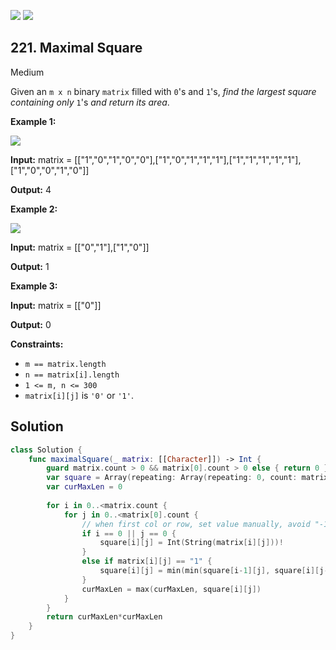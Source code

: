 [![](https://img.shields.io/github/stars/javadev/LeetCode-in-All?label=Stars&style=flat-square)](https://github.com/javadev/LeetCode-in-All)
[![](https://img.shields.io/github/forks/javadev/LeetCode-in-All?label=Fork%20me%20on%20GitHub%20&style=flat-square)](https://github.com/javadev/LeetCode-in-All/fork)

## 221\. Maximal Square

Medium

Given an `m x n` binary `matrix` filled with `0`'s and `1`'s, _find the largest square containing only_ `1`'s _and return its area_.

**Example 1:**

![](https://assets.leetcode.com/uploads/2020/11/26/max1grid.jpg)

**Input:** matrix = \[\["1","0","1","0","0"],["1","0","1","1","1"],["1","1","1","1","1"],["1","0","0","1","0"]]

**Output:** 4 

**Example 2:**

![](https://assets.leetcode.com/uploads/2020/11/26/max2grid.jpg)

**Input:** matrix = \[\["0","1"],["1","0"]]

**Output:** 1 

**Example 3:**

**Input:** matrix = \[\["0"]]

**Output:** 0 

**Constraints:**

*   `m == matrix.length`
*   `n == matrix[i].length`
*   `1 <= m, n <= 300`
*   `matrix[i][j]` is `'0'` or `'1'`.

## Solution

```swift
class Solution {
    func maximalSquare(_ matrix: [[Character]]) -> Int {
        guard matrix.count > 0 && matrix[0].count > 0 else { return 0 }
        var square = Array(repeating: Array(repeating: 0, count: matrix[0].count), count: matrix.count)
        var curMaxLen = 0
        
        for i in 0..<matrix.count {
            for j in 0..<matrix[0].count {
                // when first col or row, set value manually, avoid "-1" index as well
                if i == 0 || j == 0 {
                    square[i][j] = Int(String(matrix[i][j]))!
                }
                else if matrix[i][j] == "1" {
                    square[i][j] = min(min(square[i-1][j], square[i][j-1]), square[i-1][j-1]) + 1
                }
                curMaxLen = max(curMaxLen, square[i][j])
            }
        }
        return curMaxLen*curMaxLen
    }
}
```